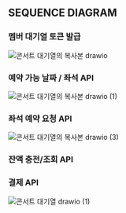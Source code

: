 

## SEQUENCE DIAGRAM 

### 멤버 대기열 토큰 발급
![콘서트 대기열의 복사본 drawio](https://github.com/user-attachments/assets/b20aded9-2670-4ee7-a5cc-ade3baec8a01)

### 예약 가능 날짜 / 좌석 API 
![콘서트 대기열의 복사본 drawio (1)](https://github.com/user-attachments/assets/c9b0ffac-d5a4-467b-b8ab-74a3c382235f)


### 좌석 예약 요청 API
![콘서트 대기열의 복사본 drawio (3)](https://github.com/user-attachments/assets/e291ddef-72e9-49a7-8803-aa75717be7ea)


### 잔액 충전/조회 API 

### 결제 API 

![콘서트 대기열 drawio (1)](https://github.com/user-attachments/assets/61b90036-650e-4314-8a0e-f9e3623b5ce2)
